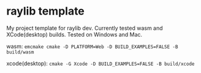 # raylib template

My project template for raylib dev.
Currently tested wasm and XCode(desktop) builds.
Tested on Windows and Mac.

wasm:
```emcmake cmake -D PLATFORM=Web -D BUILD_EXAMPLES=FALSE -B build/wasm```

xcode(desktop):
```cmake -G Xcode -D BUILD_EXAMPLES=FALSE -B build/xcode```

